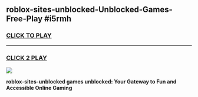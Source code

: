 
## roblox-sites-unblocked-Unblocked-Games-Free-Play #i5rmh
<h3>
<a href="https://us.freeplayer.one?title=roblox-sites-unblocked&ref=9M">CLICK TO PLAY</a></h3>
<hr>

<h3>
<a href="https://us.freeplayer.one?title=roblox-sites-unblocked&ref=9M">CLICK 2 PLAY</a>
  
</h3>

<a href="https://us.freeplayer.one?title=roblox-sites-unblocked&ref=9M"><img src="https://clearcache.store/games.png"></a>


**roblox-sites-unblocked games unblocked: Your Gateway to Fun and Accessible Online Gaming**

